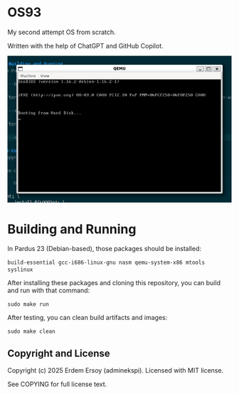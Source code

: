 # OS93
My second attempt OS from scratch.

Written with the help of ChatGPT and GitHub Copilot.

![OS93 0.0.2 on QEMU](media/OS93_0_0_2.png)

# Building and Running
In Pardus 23 (Debian-based), those packages should be installed:

    build-essential gcc-i686-linux-gnu nasm qemu-system-x86 mtools syslinux

After installing these packages and cloning this repository, you can build and run with that command:

    sudo make run

After testing, you can clean build artifacts and images:

    sudo make clean

## Copyright and License
Copyright (c) 2025 Erdem Ersoy (adminekspi). Licensed with MIT license.

See COPYING for full license text.
